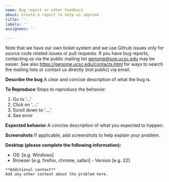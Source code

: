 ```yaml
---
name: Bug report or other Feedback
about: Create a report to help us improve
title: ''
labels: ''
assignees: ''

---
```


Note that we have our own ticket system and we use Github issues only for source code related issues or pull requests. If you have bug reports, contacting us via the public mailing list genome@soe.ucsc.edu may be easier. See also https://genome.ucsc.edu/contacts.html for ways to search the mailing lists or contact us directly (not public) via email. 
 
 **Describe the bug**
 A clear and concise description of what the bug is.

 **To Reproduce**
 Steps to reproduce the behavior:
 1. Go to '...'
 2. Click on '....'
 3. Scroll down to '....'
 4. See error

 **Expected behavior**
 A concise description of what you expected to happen.

 **Screenshots**
 If applicable, add screenshots to help explain your problem.

 **Desktop (please complete the following information):**
  - OS: [e.g. Windows]
   - Browser [e.g. firefox, chrome, safari]
    - Version [e.g. 22]

    **Additional context**
    Add any other context about the problem here.
